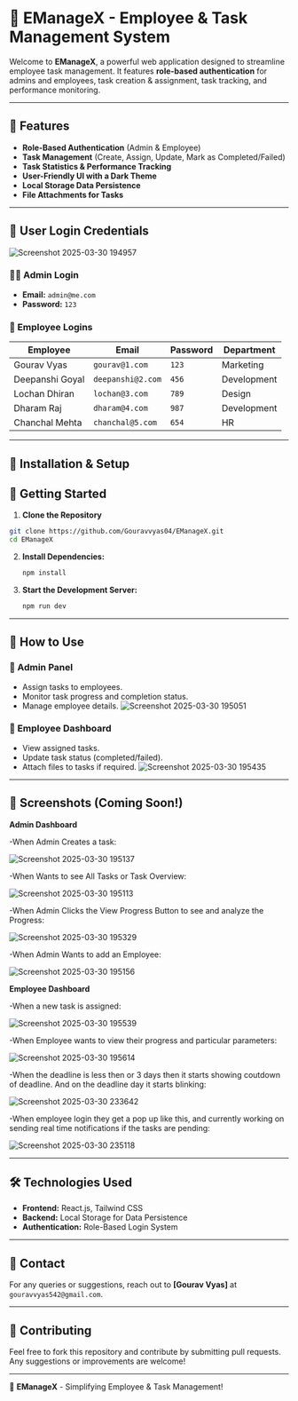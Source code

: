 # 🌟 EManageX - Employee & Task Management System

Welcome to **EManageX**, a powerful web application designed to streamline employee task management. It features **role-based authentication** for admins and employees, task creation & assignment, task tracking, and performance monitoring.

---

## 🚀 Features
- **Role-Based Authentication** (Admin & Employee)
- **Task Management** (Create, Assign, Update, Mark as Completed/Failed)
- **Task Statistics & Performance Tracking**
- **User-Friendly UI with a Dark Theme**
- **Local Storage Data Persistence**
- **File Attachments for Tasks**

---

## 🔐 User Login Credentials
![Screenshot 2025-03-30 194957](https://github.com/user-attachments/assets/f58db488-06f2-426e-8873-dfc252c05c2e)


### 👨‍💼 Admin Login
- **Email:** `admin@me.com`
- **Password:** `123`

### 👷 Employee Logins
| Employee | Email | Password | Department |
|----------|----------------|----------|------------|
| Gourav Vyas | `gourav@1.com` | `123` | Marketing |
| Deepanshi Goyal | `deepanshi@2.com` | `456` | Development |
| Lochan Dhiran | `lochan@3.com` | `789` | Design |
| Dharam Raj | `dharam@4.com` | `987` | Development |
| Chanchal Mehta | `chanchal@5.com` | `654` | HR |

---

## 📜 Installation & Setup
## 🚀 Getting Started

1. **Clone the Repository**

```bash
git clone https://github.com/Gouravvyas04/EManageX.git 
cd EManageX
```

2. **Install Dependencies:**
   ```sh
   npm install
   ```

3. **Start the Development Server:**
   ```sh
   npm run dev
   ```

---

## 📌 How to Use

### 🔹 Admin Panel
- Assign tasks to employees.
- Monitor task progress and completion status.
- Manage employee details.
  ![Screenshot 2025-03-30 195051](https://github.com/user-attachments/assets/daf2fb71-4bf2-47e9-bd42-b5ae6418cefd)

### 🔹 Employee Dashboard
- View assigned tasks.
- Update task status (completed/failed).
- Attach files to tasks if required.
 ![Screenshot 2025-03-30 195435](https://github.com/user-attachments/assets/71abcd55-bbaa-495f-af83-e2f98f3f0443)

---

## 📸 Screenshots (Coming Soon!)
**Admin Dashboard**

-When Admin Creates a task: 

 ![Screenshot 2025-03-30 195137](https://github.com/user-attachments/assets/57fd754c-09f5-4e5c-bd57-93725e2022b2)

-When Wants to see All Tasks or Task Overview:

 ![Screenshot 2025-03-30 195113](https://github.com/user-attachments/assets/6d449c61-e5ec-40d3-b11e-dd694c8a6934)

-When Admin Clicks the View Progress Button to see and analyze the Progress:

 ![Screenshot 2025-03-30 195329](https://github.com/user-attachments/assets/4be72d3b-9347-43d1-84e7-71ec1f6a188a)

-When Admin Wants to add an Employee:

 ![Screenshot 2025-03-30 195156](https://github.com/user-attachments/assets/0eb94cd9-e138-43d8-841f-1c6529169bc7)

**Employee Dashboard**

-When a new task is assigned:

 ![Screenshot 2025-03-30 195539](https://github.com/user-attachments/assets/f3360c4a-f6a2-4dc7-babb-f2ac4d3ac371)

-When Employee wants to view their progress and particular parameters:

 ![Screenshot 2025-03-30 195614](https://github.com/user-attachments/assets/006c24a3-2559-4adb-b8cc-40d56902436e)

 -When the deadline is less then or 3 days then it starts showing coutdown of deadline. And on the deadline day it starts blinking:

![Screenshot 2025-03-30 233642](https://github.com/user-attachments/assets/cca0675a-eeba-408e-853f-e35292610da0)

-When employee login they get a pop up like this, and currently working on sending real time notifications if the tasks are pending:

![Screenshot 2025-03-30 235118](https://github.com/user-attachments/assets/ad99b610-3885-4d4c-9144-0510999c77ee)

---

## 🛠️ Technologies Used

- **Frontend:** React.js, Tailwind CSS
- **Backend:** Local Storage for Data Persistence
- **Authentication:** Role-Based Login System

---

## 📧 Contact
For any queries or suggestions, reach out to **[Gourav Vyas]** at `gouravvyas542@gmail.com`.

---

## 🤝 Contributing
Feel free to fork this repository and contribute by submitting pull requests. Any suggestions or improvements are welcome!

---

🚀 **EManageX** - Simplifying Employee & Task Management!

